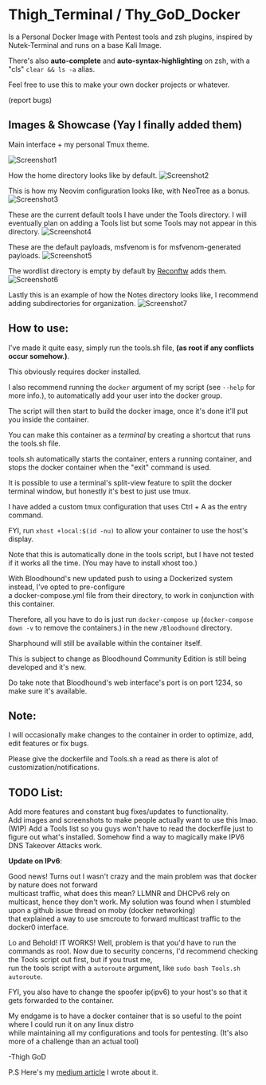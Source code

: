 # Thigh_Terminal / Thy_GoD_Docker

Is a Personal Docker Image  with Pentest tools and zsh plugins, inspired by Nutek-Terminal and runs on a base Kali Image.

There's also **auto-complete** and **auto-syntax-highlighting** on zsh, with a "cls" `clear && ls -a` alias.

Feel free to use this to make your own docker projects or whatever. 

(report bugs)

## Images & Showcase (Yay I finally added them)

Main interface + my personal Tmux theme.

![Screenshot1](Screenshots/terminal_screenshot1.jpg)

How the home directory looks like by default.
![Screenshot2](Screenshots/terminal_screenshot2.jpg)

This is how my Neovim configuration looks like, with NeoTree as a bonus.
![Screenshot3](Screenshots/terminal_screenshot3.jpg)

These are the current default tools I have under the Tools directory.
I will eventually plan on adding a Tools list but some Tools may not appear in this directory.
![Screenshot4](Screenshots/terminal_screenshot4.jpg)

These are the default payloads, msfvenom is for msfvenom-generated payloads.
![Screenshot5](Screenshots/terminal_screenshot5.jpg)

The wordlist directory is empty by default by [Reconftw](https://github.com/six2dez/reconftw) adds them.
![Screenshot6](Screenshots/terminal_screenshot6.jpg)

Lastly this is an example of how the Notes directory looks like, I recommend adding subdirectories for organization.
![Screenshot7](Screenshots/terminal_screenshot7.jpg)

## How to use:

I've made it quite easy, simply run the tools.sh file, **(as root if any conflicts occur somehow.)**.
 
This obviously requires docker installed.

I also recommend running the `docker` argument of my script (see `--help` for more info.), to automatically add your user into the docker group.

The script will then start to build the docker image, once it's done it'll put you inside the container.

You can make this container as a *terminal* by creating a shortcut that runs the tools.sh file.

tools.sh automatically starts the container, enters a running container, and stops the docker container when the "exit" command is used.

It is possible to use a terminal's split-view feature to split the docker terminal window, but honestly it's best to just use tmux.

I have added a custom tmux configuration that uses Ctrl + A as the entry command.

FYI, run `xhost +local:$(id -nu)` to allow your container to use the host's display.

Note that this is automatically done in the tools script, but I have not tested if it works all the time. (You may have to install xhost too.)

With Bloodhound's new updated push to using a Dockerized system instead, I've opted to pre-configure <br>
a docker-compose.yml file from their directory, to work in conjunction with this container.

Therefore, all you have to do is just run `docker-compose up` (`docker-compose down -v` to remove the containers.)
in the new `/Bloodhound` directory.

Sharphound will still be available within the container itself.

This is subject to change as Bloodhound Community Edition is still being developed and it's new.

Do take note that Bloodhound's web interface's port is on port 1234, so make sure it's available.

## Note: 

I will occasionally make changes to the container in order to optimize, add, edit features or fix bugs.

Please give the dockerfile and Tools.sh a read as there is alot of customization/notifications.

## TODO List:

Add more features and constant bug fixes/updates to functionality. <br>
Add images and screenshots to make people actually want to use this lmao. <br> (WIP)
Add a Tools list so you guys won't have to read the dockerfile just to figure out what's installed.
Somehow find a way to magically make IPV6 DNS Takeover Attacks work. <br>

**Update on IPv6**:

Good news! Turns out I wasn't crazy and the main problem was that docker by nature does not forward<br>
multicast traffic, what does this mean? LLMNR and DHCPv6 rely on multicast, hence they don't work.
My solution was found when I stumbled upon a github issue thread on moby (docker networking)<br>
that explained a way to use smcroute to forward multicast traffic to the docker0 interface.

Lo and Behold! IT WORKS! Well, problem is that you'd have to run the commands as root.
Now due to security concerns, I'd recommend checking the Tools script out first, but if you trust me,<br>
run the tools script with a `autoroute` argument, like `sudo bash Tools.sh autoroute`.

FYI, you also have to change the spoofer ip(ipv6) to your host's so that it gets forwarded to the container.

My endgame is to have a docker container that is so useful to the point where I could run it on any linux distro<br>
while maintaining all my configurations and tools for pentesting. (It's also more of a challenge than an actual tool)

-Thigh GoD

P.S Here's my [medium article](https://medium.com/@Thigh_GoD/running-responder-mitm6-inside-a-docker-container-without-host-networking-3460998a724a) I wrote about it.
